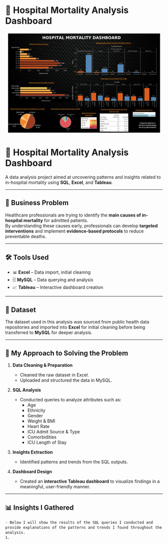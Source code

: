 # 🏥 Hospital Mortality Analysis Dashboard

![Banner](https://raw.githubusercontent.com/Prachibansal11/Hospital-Mortality-Prediction-Using-SQL/e7d1e0072ae3ea8a6814d481058771e2360f5129/Hospital%20Mortality%20Dashboard%20(Tableau).png)

# 🏥 Hospital Mortality Analysis Dashboard

A data analysis project aimed at uncovering patterns and insights related to in-hospital mortality using **SQL**, **Excel**, and **Tableau**.

---

## 📌 Business Problem

Healthcare professionals are trying to identify the **main causes of in-hospital mortality** for admitted patients.  
By understanding these causes early, professionals can develop **targeted interventions** and implement **evidence-based protocols** to reduce preventable deaths.

---

## 🛠️ Tools Used

- 📊 **Excel** – Data import, initial cleaning
- 🗄️ **MySQL** – Data querying and analysis
- 📈 **Tableau** – Interactive dashboard creation

---

## 📂 Dataset

The dataset used in this analysis was sourced from public health data repositories and imported into **Excel** for initial cleaning before being transferred to **MySQL** for deeper analysis.

---

## 🚀 My Approach to Solving the Problem

1. **Data Cleaning & Preparation**
   - Cleaned the raw dataset in Excel.
   - Uploaded and structured the data in MySQL.
  
2. **SQL Analysis**
   - Conducted queries to analyze attributes such as:
     - Age
     - Ethnicity
     - Gender
     - Weight & BMI
     - Heart Rate
     - ICU Admit Source & Type
     - Comorbidities
     - ICU Length of Stay

3. **Insights Extraction**
   - Identified patterns and trends from the SQL outputs.
  
4. **Dashboard Design**
   - Created an **interactive Tableau dashboard** to visualize findings in a meaningful, user-friendly manner.

---


## 📊 Insights I Gathered
    - Below I will show the results of the SQL queries I conducted and provide explanations of the patterns and trends I found throughout the analysis.
    1. 


